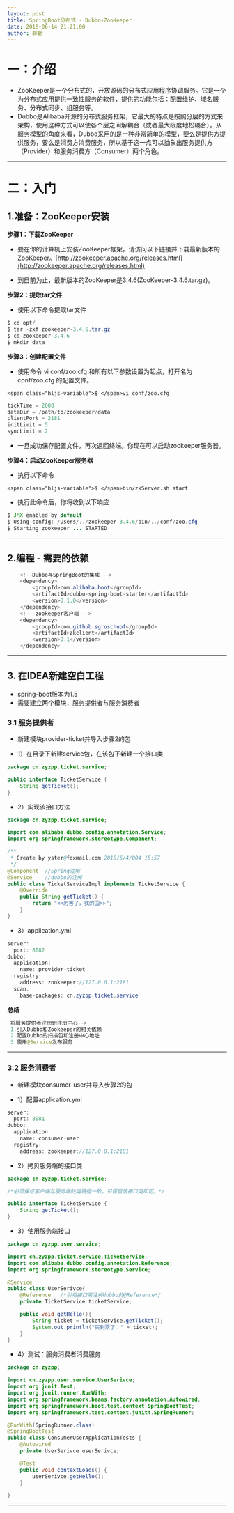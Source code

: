 ```yaml
---
layout: post
title: SpringBoot分布式 - Dubbo+ZooKeeper
date: 2018-06-14 21:21:00
author: 薛勤
---
```

# 一：介绍

*  ZooKeeper是一个分布式的，开放源码的分布式应用程序协调服务。它是一个为分布式应用提供一致性服务的软件，提供的功能包括：配置维护、域名服务、分布式同步、组服务等。
*  Dubbo是Alibaba开源的分布式服务框架，它最大的特点是按照分层的方式来架构，使用这种方式可以使各个层之间解耦合（或者最大限度地松耦合）。从服务模型的角度来看，Dubbo采用的是一种非常简单的模型，要么是提供方提供服务，要么是消费方消费服务，所以基于这一点可以抽象出服务提供方（Provider）和服务消费方（Consumer）两个角色。

---

# 二：入门

## 1.准备：ZooKeeper安装

**步骤1：下载ZooKeeper**

*  要在你的计算机上安装ZooKeeper框架，请访问以下链接并下载最新版本的ZooKeeper。[http://zookeeper.apache.org/releases.html](http://zookeeper.apache.org/releases.html)

*  到目前为止，最新版本的ZooKeeper是3.4.6(ZooKeeper-3.4.6.tar.gz)。

**步骤2：提取tar文件**

*  使用以下命令提取tar文件

```java
$ cd opt/
$ tar -zxf zookeeper-3.4.6.tar.gz
$ cd zookeeper-3.4.6
$ mkdir data
```

**步骤3：创建配置文件**

*  使用命令 vi conf/zoo.cfg 和所有以下参数设置为起点，打开名为 conf/zoo.cfg 的配置文件。

```
<span class="hljs-variable">$ </span>vi conf/zoo.cfg
```

```java
tickTime = 2000
dataDir = /path/to/zookeeper/data
clientPort = 2181
initLimit = 5
syncLimit = 2
```

*  一旦成功保存配置文件，再次返回终端。你现在可以启动zookeeper服务器。

**步骤4：启动ZooKeeper服务器**

*  执行以下命令

```
<span class="hljs-variable">$ </span>bin/zkServer.sh start
```

*  执行此命令后，你将收到以下响应

```java
$ JMX enabled by default
$ Using config: /Users/../zookeeper-3.4.6/bin/../conf/zoo.cfg
$ Starting zookeeper ... STARTED
```

---

## 2.编程 - 需要的依赖

```java
    <!--Dubbo与SpringBoot的集成 -->
    <dependency>
        <groupId>com.alibaba.boot</groupId>
        <artifactId>dubbo-spring-boot-starter</artifactId>
        <version>0.1.0</version>
    </dependency>
    <!-- zookeeper客户端 -->
    <dependency>
        <groupId>com.github.sgroschupf</groupId>
        <artifactId>zkclient</artifactId>
        <version>0.1</version>
    </dependency>
```

---

## 3. 在IDEA新建空白工程

*  spring-boot版本为1.5
*  需要建立两个模块，服务提供者与服务消费者

### 3.1 服务提供者

*  新建模块provider-ticket并导入步骤2的包

*  1）在目录下新建service包，在该包下新建一个接口类

```java
package cn.zyzpp.ticket.service;

public interface TicketService {
    String getTicket();
}
```

*  2）实现该接口方法

```java
package cn.zyzpp.ticket.service;

import com.alibaba.dubbo.config.annotation.Service;
import org.springframework.stereotype.Component;

/**
 * Create by yster@foxmail.com 2018/6/4/004 15:57
 */
@Component  //Spring注解
@Service    //dubbo的注解
public class TicketServiceImpl implements TicketService {
    @Override
    public String getTicket() {
        return "<<厉害了，我的国>>";
    }
}
```

*  3）application.yml

```java
server:
  port: 8082
dubbo:
  application:
    name: provider-ticket
  registry:
    address: zookeeper://127.0.0.1:2181
  scan:
    base-packages: cn.zyzpp.ticket.service
```

**总结**

```java
 将服务提供者注册到注册中心-->
 1.引入Dubbo和Zookeeper的相关依赖
 2.配置Dubbo的扫描包和注册中心地址
 3.使用@Service发布服务
```

---

### 3.2 服务消费者

*  新建模块consumer-user并导入步骤2的包

*  1）配置application.yml

```java
server:
  port: 8081
dubbo:
  application:
    name: consumer-user
  registry:
    address: zookeeper://127.0.0.1:2181
```

*  2）拷贝服务端的接口类

```java
package cn.zyzpp.ticket.service;

/*必须保证客户端与服务端的类路径一致，只保留该接口类即可。*/

public interface TicketService {
    String getTicket();
}
```

*  3）使用服务端接口

```java
package cn.zyzpp.user.service;

import cn.zyzpp.ticket.service.TicketService;
import com.alibaba.dubbo.config.annotation.Reference;
import org.springframework.stereotype.Service;

@Service
public class UserSerivce{
    @Reference   /*引用接口需注解dubbo的@Reference*/
    private TicketService ticketService;

    public void getHello(){
        String ticket = ticketService.getTicket();
        System.out.println("买到票了：" + ticket);
    }
}
```

*  4）测试：服务消费者消费服务

```java
package cn.zyzpp;

import cn.zyzpp.user.service.UserSerivce;
import org.junit.Test;
import org.junit.runner.RunWith;
import org.springframework.beans.factory.annotation.Autowired;
import org.springframework.boot.test.context.SpringBootTest;
import org.springframework.test.context.junit4.SpringRunner;

@RunWith(SpringRunner.class)
@SpringBootTest
public class ConsumerUserApplicationTests {
    @Autowired
    private UserSerivce userSerivce;

    @Test
    public void contextLoads() {
        userSerivce.getHello();
    }

}
```

---

